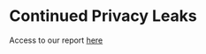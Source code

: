 # Continued Privacy Leaks

Access to our report [here](https://drive.google.com/file/d/1Q05-8evZT5vTWFUojMH-1RAdcDkcQt_7/view?usp=sharing)
